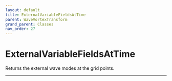 ```yaml
---
layout: default
title: ExternalVariableFieldsAtTime
parent: WaveVortexTransform
grand_parent: Classes
nav_order: 27
---
```


#  ExternalVariableFieldsAtTime

Returns the external wave modes at the grid points.


---

